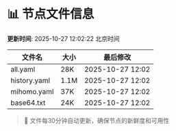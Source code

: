 # 📊 节点文件信息

**更新时间**: 2025-10-27 12:02:22 北京时间

| 文件名 | 大小 | 最后修改 |
|--------|------|----------|
| all.yaml | 28K | 2025-10-27 12:02 |
| history.yaml | 1.1M | 2025-10-27 12:02 |
| mihomo.yaml | 37K | 2025-10-27 12:02 |
| base64.txt | 24K | 2025-10-27 12:02 |

> 🔄 文件每30分钟自动更新，确保节点的新鲜度和可用性
